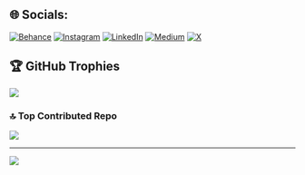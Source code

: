 
## 🌐 Socials:
[![Behance](https://img.shields.io/badge/Behance-1769ff?logo=behance&logoColor=white)](https://behance.net/sumeethibare) [![Instagram](https://img.shields.io/badge/Instagram-%23E4405F.svg?logo=Instagram&logoColor=white)](https://instagram.com/sayitmyth) [![LinkedIn](https://img.shields.io/badge/LinkedIn-%230077B5.svg?logo=linkedin&logoColor=white)](https://linkedin.com/in/sumeethibare) [![Medium](https://img.shields.io/badge/Medium-12100E?logo=medium&logoColor=white)](https://medium.com/@sumeethibare) [![X](https://img.shields.io/badge/X-black.svg?logo=X&logoColor=white)](https://x.com/theforeverfella) 

## 🏆 GitHub Trophies
![](https://github-profile-trophy.vercel.app/?username=sumeethibare&theme=neon&no-frame=true&no-bg=false&margin-w=4)

### 🔝 Top Contributed Repo
![](https://github-contributor-stats.vercel.app/api?username=sumeethibare&limit=5&theme=neon&combine_all_yearly_contributions=true)

---
[![](https://visitcount.itsvg.in/api?id=sumeethibare&icon=9&color=5)](https://visitcount.itsvg.in)

<!-- Proudly created with GPRM ( https://gprm.itsvg.in ) -->
